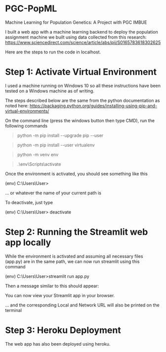 # PGC-PopML
Machine Learning for Population Genetics: A Project with PGC IMBUE

I built a web app with a machine learning backend to deploy the population assignment machine we built using data collected from this research: https://www.sciencedirect.com/science/article/abs/pii/S0165783618302625


Here are the steps to run the code in localhost.

# Step 1: Activate Virtual Environment
I used a machine running on Windows 10 so all these instructions have been tested on a Windows machine as of writing. 

The steps described below are the same from the python documentation as noted here: https://packaging.python.org/guides/installing-using-pip-and-virtual-environments/

On the command line (press the windows button then type CMD), run the following commands
> python -m pip install --upgrade pip --user

> python -m pip install --user virtualenv

> python -m venv env

> .\env\Scripts\activate

Once the environment is activated, you should see something like this

(env) C:\Users\User> 

... or whatever the name of your current path is

To deactivate, just type

(env) C:\Users\User> deactivate

# Step 2: Running the Streamlit web app locally

While the environment is activated and assuming all necessary files (app.py) are in the same path, we can now run streamlit using this command

(env) C:\Users\User>streamlit run app.py

Then a message similar to this should appear:

You can now view your Streamlit app in your browser.

... and the corresponding Local and Network URL will also be printed on the terminal

# Step 3: Heroku Deployment

The web app has also been deployed using heroku.





